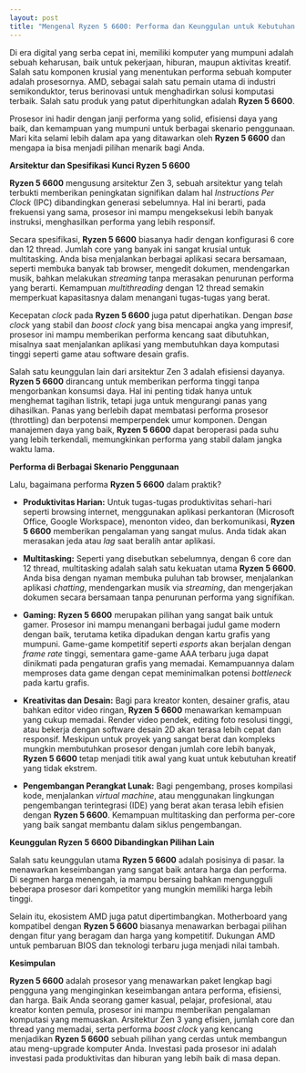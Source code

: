 ```yaml
---
layout: post
title: "Mengenal Ryzen 5 6600: Performa dan Keunggulan untuk Kebutuhan Komputasi Anda"
---
```


Di era digital yang serba cepat ini, memiliki komputer yang mumpuni adalah sebuah keharusan, baik untuk pekerjaan, hiburan, maupun aktivitas kreatif. Salah satu komponen krusial yang menentukan performa sebuah komputer adalah prosesornya. AMD, sebagai salah satu pemain utama di industri semikonduktor, terus berinovasi untuk menghadirkan solusi komputasi terbaik. Salah satu produk yang patut diperhitungkan adalah **Ryzen 5 6600**.

Prosesor ini hadir dengan janji performa yang solid, efisiensi daya yang baik, dan kemampuan yang mumpuni untuk berbagai skenario penggunaan. Mari kita selami lebih dalam apa yang ditawarkan oleh **Ryzen 5 6600** dan mengapa ia bisa menjadi pilihan menarik bagi Anda.

**Arsitektur dan Spesifikasi Kunci Ryzen 5 6600**

**Ryzen 5 6600** mengusung arsitektur Zen 3, sebuah arsitektur yang telah terbukti memberikan peningkatan signifikan dalam hal *Instructions Per Clock* (IPC) dibandingkan generasi sebelumnya. Hal ini berarti, pada frekuensi yang sama, prosesor ini mampu mengeksekusi lebih banyak instruksi, menghasilkan performa yang lebih responsif.

Secara spesifikasi, **Ryzen 5 6600** biasanya hadir dengan konfigurasi 6 core dan 12 thread. Jumlah core yang banyak ini sangat krusial untuk multitasking. Anda bisa menjalankan berbagai aplikasi secara bersamaan, seperti membuka banyak tab browser, mengedit dokumen, mendengarkan musik, bahkan melakukan *streaming* tanpa merasakan penurunan performa yang berarti. Kemampuan *multithreading* dengan 12 thread semakin memperkuat kapasitasnya dalam menangani tugas-tugas yang berat.

Kecepatan *clock* pada **Ryzen 5 6600** juga patut diperhatikan. Dengan *base clock* yang stabil dan *boost clock* yang bisa mencapai angka yang impresif, prosesor ini mampu memberikan performa kencang saat dibutuhkan, misalnya saat menjalankan aplikasi yang membutuhkan daya komputasi tinggi seperti game atau software desain grafis.

Salah satu keunggulan lain dari arsitektur Zen 3 adalah efisiensi dayanya. **Ryzen 5 6600** dirancang untuk memberikan performa tinggi tanpa mengorbankan konsumsi daya. Hal ini penting tidak hanya untuk menghemat tagihan listrik, tetapi juga untuk mengurangi panas yang dihasilkan. Panas yang berlebih dapat membatasi performa prosesor (throttling) dan berpotensi memperpendek umur komponen. Dengan manajemen daya yang baik, **Ryzen 5 6600** dapat beroperasi pada suhu yang lebih terkendali, memungkinkan performa yang stabil dalam jangka waktu lama.

**Performa di Berbagai Skenario Penggunaan**

Lalu, bagaimana performa **Ryzen 5 6600** dalam praktik?

*   **Produktivitas Harian:** Untuk tugas-tugas produktivitas sehari-hari seperti browsing internet, menggunakan aplikasi perkantoran (Microsoft Office, Google Workspace), menonton video, dan berkomunikasi, **Ryzen 5 6600** memberikan pengalaman yang sangat mulus. Anda tidak akan merasakan jeda atau *lag* saat beralih antar aplikasi.

*   **Multitasking:** Seperti yang disebutkan sebelumnya, dengan 6 core dan 12 thread, multitasking adalah salah satu kekuatan utama **Ryzen 5 6600**. Anda bisa dengan nyaman membuka puluhan tab browser, menjalankan aplikasi *chatting*, mendengarkan musik via *streaming*, dan mengerjakan dokumen secara bersamaan tanpa penurunan performa yang signifikan.

*   **Gaming:** **Ryzen 5 6600** merupakan pilihan yang sangat baik untuk gamer. Prosesor ini mampu menangani berbagai judul game modern dengan baik, terutama ketika dipadukan dengan kartu grafis yang mumpuni. Game-game kompetitif seperti *esports* akan berjalan dengan *frame rate* tinggi, sementara game-game AAA terbaru juga dapat dinikmati pada pengaturan grafis yang memadai. Kemampuannya dalam memproses data game dengan cepat meminimalkan potensi *bottleneck* pada kartu grafis.

*   **Kreativitas dan Desain:** Bagi para kreator konten, desainer grafis, atau bahkan editor video ringan, **Ryzen 5 6600** menawarkan kemampuan yang cukup memadai. Render video pendek, editing foto resolusi tinggi, atau bekerja dengan software desain 2D akan terasa lebih cepat dan responsif. Meskipun untuk proyek yang sangat berat dan kompleks mungkin membutuhkan prosesor dengan jumlah core lebih banyak, **Ryzen 5 6600** tetap menjadi titik awal yang kuat untuk kebutuhan kreatif yang tidak ekstrem.

*   **Pengembangan Perangkat Lunak:** Bagi pengembang, proses kompilasi kode, menjalankan *virtual machine*, atau menggunakan lingkungan pengembangan terintegrasi (IDE) yang berat akan terasa lebih efisien dengan **Ryzen 5 6600**. Kemampuan multitasking dan performa per-core yang baik sangat membantu dalam siklus pengembangan.

**Keunggulan Ryzen 5 6600 Dibandingkan Pilihan Lain**

Salah satu keunggulan utama **Ryzen 5 6600** adalah posisinya di pasar. Ia menawarkan keseimbangan yang sangat baik antara harga dan performa. Di segmen harga menengah, ia mampu bersaing bahkan mengungguli beberapa prosesor dari kompetitor yang mungkin memiliki harga lebih tinggi.

Selain itu, ekosistem AMD juga patut dipertimbangkan. Motherboard yang kompatibel dengan **Ryzen 5 6600** biasanya menawarkan berbagai pilihan dengan fitur yang beragam dan harga yang kompetitif. Dukungan AMD untuk pembaruan BIOS dan teknologi terbaru juga menjadi nilai tambah.

**Kesimpulan**

**Ryzen 5 6600** adalah prosesor yang menawarkan paket lengkap bagi pengguna yang menginginkan keseimbangan antara performa, efisiensi, dan harga. Baik Anda seorang gamer kasual, pelajar, profesional, atau kreator konten pemula, prosesor ini mampu memberikan pengalaman komputasi yang memuaskan. Arsitektur Zen 3 yang efisien, jumlah core dan thread yang memadai, serta performa *boost clock* yang kencang menjadikan **Ryzen 5 6600** sebuah pilihan yang cerdas untuk membangun atau meng-upgrade komputer Anda. Investasi pada prosesor ini adalah investasi pada produktivitas dan hiburan yang lebih baik di masa depan.
